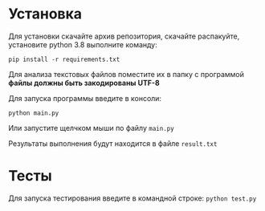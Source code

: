# Установка
Для установки скачайте архив репозитория, скачайте распакуйте, установите python 3.8 выполните команду:

`pip install -r requirements.txt`

Для анализа текстовых файлов поместите их в папку с программой **файлы должны быть закодированы UTF-8**

Для запуска программы введите в консоли:

`python main.py`

Или запустите щелчком мыши по файлу `main.py`

Результаты выполнения будут находится в файле `result.txt` 


# Тесты

Для запуска тестирования введите в командной строке:
`python test.py`
